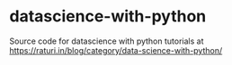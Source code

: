 # datascience-with-python
Source code for datascience with python tutorials at https://raturi.in/blog/category/data-science-with-python/
